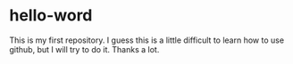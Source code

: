 # hello-word
This is my first repository.
I guess this is a little difficult to learn how to use github, but I will try to do it.
Thanks a lot.
